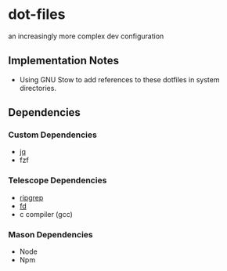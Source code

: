 # dot-files
an increasingly more complex dev configuration

## Implementation Notes
- Using GNU Stow to add references to these dotfiles in system directories.

## Dependencies

### Custom Dependencies
- [jq](https://stedolan.github.io/jq/)
- fzf

### Telescope Dependencies
- [ripgrep](https://github.com/BurntSushi/ripgrep)
- [fd](https://github.com/sharkdp/fd)
- c compiler (gcc)

### Mason Dependencies
- Node
- Npm
